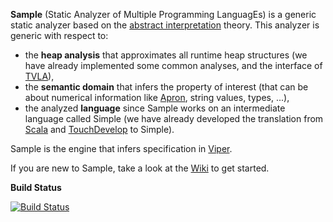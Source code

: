 **Sample** (Static Analyzer of Multiple Programming LanguagEs) is a generic static analyzer
based on the [abstract interpretation](http://en.wikipedia.org/wiki/Abstract_interpretation) theory.
This analyzer is generic with respect to:

* the **heap analysis** that approximates all runtime heap structures
  (we have already implemented some common analyses, and the interface of [TVLA](http://www.cs.tau.ac.il/~tvla/)),
* the **semantic domain** that infers the property of interest
  (that can be about numerical information like [Apron](http://apron.cri.ensmp.fr/library/), string values, types, ...),
* the analyzed **language** since Sample works on an intermediate language called Simple
  (we have already developed the translation from [Scala](http://www.scala-lang.org/) and [TouchDevelop](https://www.touchdevelop.com/) to Simple).

Sample is the engine that infers specification in [Viper](http://www.pm.inf.ethz.ch/research/viper.html).

If you are new to Sample, take a look at the [Wiki](https://bitbucket.org/viperproject/sample/wiki) to get started.

**Build Status**

[![Build Status](https://pmbuilds.inf.ethz.ch/buildStatus/icon?job=sample)](https://pmbuilds.inf.ethz.ch/job/sample/)